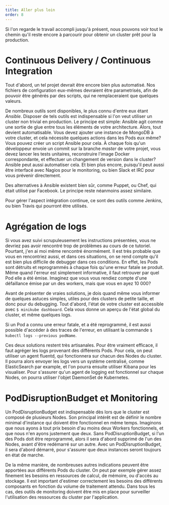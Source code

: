 ```yaml
---
title: Aller plus loin
order: 8
---
```


Si l'on regarde le travail accompli jusqu'à présent, nous pouvons voir tout le chemin qu'il reste encore à parcourir pour obtenir un cluster prêt pour la production.

# Continuous Delivery / Continuous Integration

Tout d'abord, un tel projet devrait être encore bien plus automatisé. Nos fichiers de configuration eux-mêmes devraient être parametrisés, afin de pouvoir être générés par des scripts, qui ne remplaceraient que quelques valeurs. 

De nombreux outils sont disponibles, le plus connu d'entre eux étant *Ansible*. Disposer de tels outils est indispensable si l'on veut utiliser un cluster non trivial en production. Le principe est simple: Ansible agit comme une sortie de glue entre tous les éléments de votre architecture. Alors, tout devient automatisable. Vous devez ajouter une instance de MongoDB à votre cluster, et cela nécessite quelques actions dans les Pods eux même? Vous pouvez créer un script Ansible pour cela. À chaque fois qu'un développeur envoie un commit sur la branche *master* de votre projet, vous devez lancer les tests unitaires, reconstruire l'image Docker correspondante, et effectuer un changement de version dans le cluster? Ansible peut aussi automatiser cela. Et bien plus encore, puisqu'il peut aussi être interfacé avec Nagios pour le monitoring, ou bien Slack et IRC pour vous prévenir directement.

Des alternatives à Ansible existent bien sûr, comme Puppet, ou Chef, qui était utilisé par Facebook. Le principe reste néanmoins assez similaire.

Pour gérer l'aspect intégration continue, ce sont des outils comme Jenkins, ou bien Travis qui pourront être utilisés.

# Agrégation de logs

Si vous avez suivi scrupuleusement les instructions présentées, vous ne devriez pas avoir rencontré trop de problèmes au cours de ce tutoriel. Pourtant, j'en ai moi même rencontré énormément.  Il est très probable que vous en rencontriez aussi, et dans ces situations, on se rend compte qu'il est bien plus difficile de debugger dans ces conditions. En effet, les Pods sont détruits et reprogrammés à chaque fois qu'une erreur fatale se produit. Même quand l'erreur est simplement informative, il faut retrouver par quel Pod elle a été émise. Imaginez que vous vous rendiez compte d'une défaillance émise par un des workers, mais que vous en ayez 10 000?

Avant de présenter de vraies solutions, je dois quand même vous informer de quelques astuces simples, utiles pour des clusters de petite taille, et donc pour du debugging. Tout d'abord, l'état de votre cluster est accessible avec `$ minikube dashboard`. Cela vous donne un aperçu de l'état global du cluster, et même quelques logs.

Si un Pod a connu une erreur fatale, et a été reprogrammé, il est aussi possible d'accéder à des traces de l'erreur, en utilisant la commande `$ kubectl logs --previous podName`.

Ces deux solutions restent très artisanales. Pour être vraiment efficace, il faut agréger les logs provenant des différents Pods. Pour cela, on peut utiliser un agent fluentd, qui fonctionnera sur chacun des Nodes du cluster. Il pourra alors envoyer les logs vers un système centralisé, comme ElasticSearch par example, et l'on pourra ensuite utiliser Kibana pour les visualiser. Pour s'assurer qu'un agent de logging est fonctionnel sur chaque Nodes, on pourra utiliser l'objet DaemonSet de Kubernetes.

# PodDisruptionBudget et Monitoring

Un PodDisruptionBudget est indispensable dès lors que le cluster est composé de plusieurs Nodes. Son principal intérêt est de définir le nombre minimal d'instance qui doivent être fonctionnel en même temps. Imaginons que nous ayons à tout prix besoin d'au moins deux Workers fonctionnels, et que nous n'en ayons justement que deux. Sans PodDisruptionBudget, si l'un des Pods doit être reprogrammé, alors il sera d'abord supprimé de l'un des Nodes, avant d'être redémarré sur un autre. Avec un PodDisruptionBudget, il sera d'abord démarré, pour s'assurer que deux instances seront toujours en état de marche.

De la même manière, de nombreuses autres indications peuvent être apportées aux différents Pods du cluster. On peut par exemple gérer assez finement les besoins en ressources de calcul, de mémoire, ou d'accès au stockage. Il est important d'estimer correctement les besoins des différents composants en fonction du volume de traitement attendu. Dans tous les cas, des outils de monitoring doivent être mis en place pour surveiller l'utilisation des ressources du cluster par l'application.
